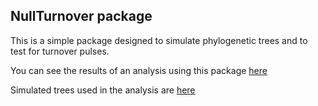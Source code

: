 ## NullTurnover package

This is a simple package designed to simulate phylogenetic trees and to test for turnover pulses.  

You can see the results of an analysis using this package [here](analyses/analyze-simtreez.md)

Simulated trees used in the analysis are [here](analyses/treez.Rdata)
